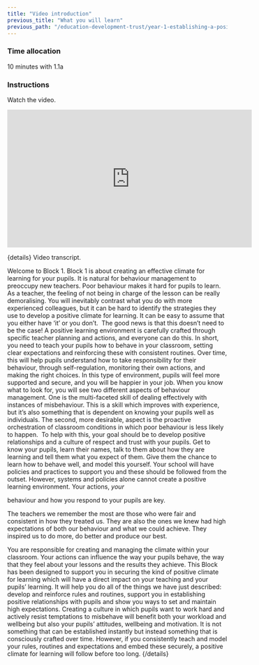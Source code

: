 ```yaml
---
title: "Video introduction"
previous_title: "What you will learn"
previous_path: "/education-development-trust/year-1-establishing-a-positive-climate-for-learning/intro-ect-what-you-will-learn"
---
```



### Time allocation

10 minutes with 1.1a

### Instructions

Watch the video.

<iframe width="560" height="315" src="https://www.youtube.com/embed/i1ESaVcFPoA" title="YouTube video player" frameborder="0" allow="accelerometer; autoplay; clipboard-write; encrypted-media; gyroscope; picture-in-picture; web-share" allowfullscreen></iframe>


{details}
Video transcript.



<span style="font-weight: 400;">
  Welcome to Block 1. Block 1 is about creating an effective climate for
  learning for your pupils.
</span>

<span style="font-weight: 400;">
  It is natural for behaviour management to preoccupy new teachers. Poor
  behaviour makes it hard for pupils to learn. As a teacher, the feeling of not
  being in charge of the lesson can be really demoralising. You will inevitably
  contrast what you do with more experienced colleagues, but it can be hard to
  identify the strategies they use to develop a positive climate for learning.
  It can be easy to assume that you either have ‘it’ or you don’t. 
</span>

<span style="font-weight: 400;">
  The good news is that this doesn’t need to be the case! A positive learning
  environment is carefully crafted through specific teacher planning and
  actions, and everyone can do this. In short, you need to teach your pupils how
  to behave in your classroom, setting clear expectations and reinforcing these
  with consistent routines. Over time, this will help pupils understand how to
  take responsibility for their behaviour, through self-regulation, monitoring
  their own actions, and making the right choices. In this type of environment,
  pupils will feel more supported and secure, and you will be happier in your
  job.
</span>

<span style="font-weight: 400;">
  When you know what to look for, you will see two different aspects of
  behaviour management. One is the multi-faceted skill of dealing effectively
  with instances of misbehaviour. This is a skill which improves with
  experience, but it’s also something that is dependent on knowing your pupils
  well as individuals. The second, more desirable, aspect is the proactive
  orchestration of classroom conditions in which poor behaviour is less likely
  to happen. 
</span>

<span style="font-weight: 400;">
  To help with this, your goal should be to develop positive relationships and a
  culture of respect and trust with your pupils. Get to know your pupils, learn
  their names, talk to them about how they are learning and tell them what you
  expect of them. Give them the chance to learn how to behave well, and model
  this yourself. Your school will have policies and practices to support you and
  these should be followed from the outset. However, systems and policies alone
  cannot create a positive learning environment. Your actions,
</span>
<i>
  <span style="font-weight: 400;">your</span>
</i>
<span style="font-weight: 400;">
  
  behaviour and how you respond to your pupils are key. 
</span>

<span style="font-weight: 400;">The </span>
<span style="font-weight: 400;">
  teachers we remember the most are those who were fair and consistent in how
  they treated us. They are also the ones we knew had high expectations of both
  our behaviour and what we could achieve. They inspired us to do more, do
  better and produce our best. 
</span>

<span style="font-weight: 400;">
  You are responsible for creating and managing the climate within your
  classroom. Your actions can influence the way your pupils behave, the way that
  they feel about your lessons and the results they achieve. This Block has been
  designed to support you in securing the kind of positive climate for learning
  which will have a direct impact on your teaching and your pupils’ learning. It
  will help you do all of the things we have just described: develop and
  reinforce rules and routines, support you in establishing positive
  relationships with pupils and show you ways to set and maintain high
  expectations.
</span>

<span style="font-weight: 400;">
  Creating a culture in which pupils want to work hard and actively resist
  temptations to misbehave will benefit both your workload and wellbeing but
  also your pupils’ attitudes, wellbeing and motivation. It is not something
  that can be established instantly but instead something that is consciously
  crafted over time. However, if you consistently teach and model your rules,
  routines and expectations and embed these securely, a positive climate for
  learning will follow before too long.
</span>
 {/details}

